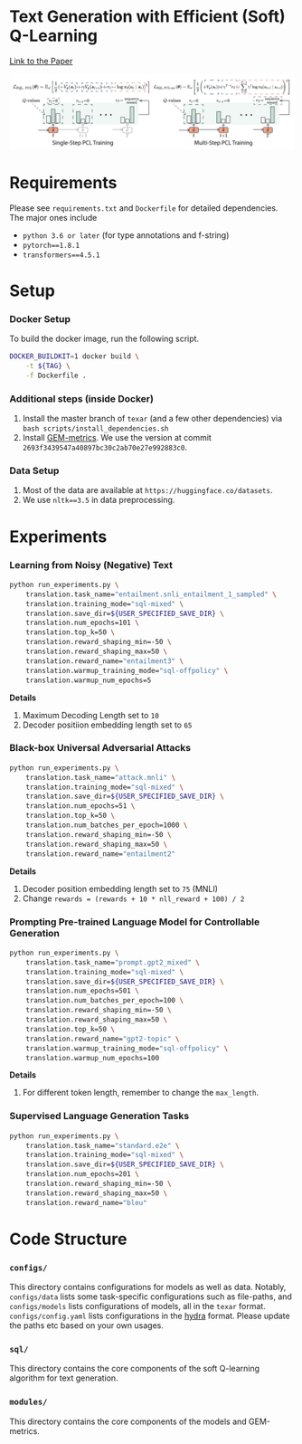# Text Generation with Efficient (Soft) Q-Learning

[Link to the Paper](https://arxiv.org/)

![main](figs/main.png)

# Requirements
Please see `requirements.txt` and `Dockerfile` for detailed dependencies. The major ones include
- `python 3.6 or later` (for type annotations and f-string)
- `pytorch==1.8.1`
- `transformers==4.5.1`

# Setup
### Docker Setup
To build the docker image, run the following script.

```bash
DOCKER_BUILDKIT=1 docker build \
    -t ${TAG} \
    -f Dockerfile .
```

### Additional steps (inside Docker)
1. Install the master branch of `texar` (and a few other dependencies) via `bash scripts/install_dependencies.sh`
2. Install [GEM-metrics](https://github.com/GEM-benchmark/GEM-metrics). We use the version at commit `2693f3439547a40897bc30c2ab70e27e992883c0`.

### Data Setup
1. Most of the data are available at `https://huggingface.co/datasets`.
2. We use `nltk==3.5` in data preprocessing.

# Experiments
###  Learning from Noisy (Negative) Text

```bash
python run_experiments.py \
    translation.task_name="entailment.snli_entailment_1_sampled" \
    translation.training_mode="sql-mixed" \
    translation.save_dir=${USER_SPECIFIED_SAVE_DIR} \
    translation.num_epochs=101 \
    translation.top_k=50 \
    translation.reward_shaping_min=-50 \
    translation.reward_shaping_max=50 \
    translation.reward_name="entailment3" \
    translation.warmup_training_mode="sql-offpolicy" \
    translation.warmup_num_epochs=5
```

**Details**
1. Maximum Decoding Length set to `10`
2. Decoder positiion embedding length set to `65`

### Black-box Universal Adversarial Attacks

```bash
python run_experiments.py \
    translation.task_name="attack.mnli" \
    translation.training_mode="sql-mixed" \
    translation.save_dir=${USER_SPECIFIED_SAVE_DIR} \
    translation.num_epochs=51 \
    translation.top_k=50 \
    translation.num_batches_per_epoch=1000 \
    translation.reward_shaping_min=-50 \
    translation.reward_shaping_max=50 \
    translation.reward_name="entailment2"
```

**Details**
1. Decoder position embedding length set to `75` (MNLI)
2. Change `rewards = (rewards + 10 * nll_reward + 100) / 2`

### Prompting Pre-trained Language Model for Controllable Generation
```bash
python run_experiments.py \
    translation.task_name="prompt.gpt2_mixed" \
    translation.training_mode="sql-mixed" \
    translation.save_dir=${USER_SPECIFIED_SAVE_DIR} \
    translation.num_epochs=501 \
    translation.num_batches_per_epoch=100 \
    translation.reward_shaping_min=-50 \
    translation.reward_shaping_max=50 \
    translation.top_k=50 \
    translation.reward_name="gpt2-topic" \
    translation.warmup_training_mode="sql-offpolicy" \
    translation.warmup_num_epochs=100
```

**Details**
1. For different token length, remember to change the `max_length`.

### Supervised Language Generation Tasks
```bash
python run_experiments.py \
    translation.task_name="standard.e2e" \
    translation.training_mode="sql-mixed" \
    translation.save_dir=${USER_SPECIFIED_SAVE_DIR} \
    translation.num_epochs=201 \
    translation.reward_shaping_min=-50 \
    translation.reward_shaping_max=50 \
    translation.reward_name="bleu"
```

# Code Structure

### `configs/`
This directory contains configurations for models as well as data. Notably, `configs/data` lists some task-specific configurations such as file-paths, and `configs/models` lists configurations of models, all in the `texar` format. `configs/config.yaml` lists configurations in the [hydra](https://github.com/facebookresearch/hydra) format. Please update the paths etc based on your own usages.

### `sql/`
This directory contains the core components of the soft Q-learning algorithm for text generation.

### `modules/`
This directory contains the core components of the models and GEM-metrics.